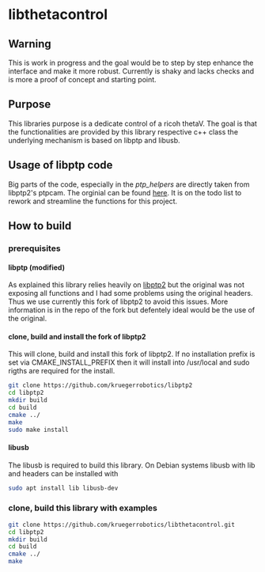 # libthetacontrol

## Warning

This is work in progress and the goal would be to step by step enhance the interface and make it more robust. Currently is shaky and lacks checks and is more a proof of concept and starting point.

## Purpose

This libraries purpose is a dedicate control of a ricoh thetaV. The goal is that the functionalities are provided by this library respective c++ class the underlying mechanism is based on libptp and libusb.

## Usage of libptp code

Big parts of the code, especially in the *ptp_helpers* are directly taken from libptp2's ptpcam. The orginial can be found [here](http://libptp.sourceforge.net/). It is on the todo list to rework and streamline the functions for this project.

## How to build

### prerequisites

#### libptp (modified)

As explained this library relies heavily on [libptp2](http://libptp.sourceforge.net/) but the original was not exposing all functions and I had some problems using the original headers. Thus we use currently this fork of libptp2 to avoid this issues. More information is in the repo of the fork but defentely ideal would be the use of the original.

#### clone, build and install the fork of libptp2

This will clone, build and install this fork of libptp2. If no installation prefix is set via CMAKE_INSTALL_PREFIX then it will install into /usr/local and sudo rigths are required for the install.

``` bash 
git clone https://github.com/kruegerrobotics/libptp2
cd libptp2
mkdir build
cd build
cmake ../
make 
sudo make install
```

#### libusb

The libusb is required to build this library. On Debian systems libusb with lib and headers can be installed with

``` bash
sudo apt install lib libusb-dev 
```

### clone, build this library with examples

``` bash 
git clone https://github.com/kruegerrobotics/libthetacontrol.git
cd libptp2
mkdir build
cd build
cmake ../
make 
